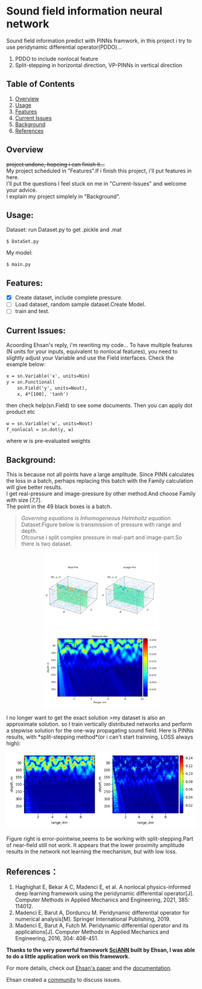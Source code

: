 # Sound field information neural network
Sound field information predict with PINNs framwork, in this project i try to use peridynamic differential operator(PDDO)... 
1. PDDO to include nonlocal feature
2. Split-stepping in horizontal direction, VP-PINNs in vertical direction

## Table of Contents

1. [Overview](#Overview)
2. [Usage](#Usage)
3. [Features](#Features)
4. [Current Issues](#Current-Issues)
5. [Background](#Background)
6. [References](#References)

## Overview
~~project undone, hopeing i can finish it...~~  
My project scheduled in "Features".If i finish this project, i'll put features in here.  
I'll put the questions I feel stuck on me in "Current-Issues" and welcome your advice.  
I explain my project simplely in "Background".  

## Usage:

Dataset: run Dataset.py to get .pickle and .mat
```
$ DataSet.py
```

My model:
```
$ main.py
```
## Features:
- [x] Create dataset, include complete pressure.
- [ ] Load dataset, random sample dataset.Create Model. 
- [ ] train and test.

## Current Issues: 
Acoording Ehsan's reply, i'm rewriting my code...
To have multiple features (N units for your inputs, equivalent to nonlocal features), you need to slightly adjust your Variable and use the Field interfaces. Check the example below:
```
x = sn.Variable('x', units=Nin)
y = sn.Functional(
    sn.Field('y', units=Nout), 
    x, 4*[100], 'tanh')
```
then check help(sn.Field) to see some documents.
Then you can apply dot product etc
```
w = sn.Variable('w', units=Nout)
f_nonlocal = sn.dot(y, w)
```
where w is pre-evaluated weights 


## Background:  
This is because not all points have a large amplitude. Since PINN calculates the loss in a batch, perhaps replacing this batch with the Family calculation will give better results.  
I get real-pressure and image-pressure by other method.And choose Family with size [7,7].  
The point in the 49 black boxes is a batch.
>*Governing equations is Inhomogeneous Helmholtz equation.*  
>Dataset:Figure below is transmission of pressure with range and depth.  
>Ofcourse i split complex pressure in real-part and image-part.So there is two dataset.  

<p align="center">
  <img src="./figures/fig6.png" width="306" height="205">
  <img src="./figures/fig5.png" width="306" height="205">
</p>
I no longer want to get the exact solution  
>my dataset is also an approximate solution.  
so I train vertically distributed networks and perform a stepwise solution for the one-way propagating sound field.
Here is PINNs results, with *split-stepping method*(or i can't start trainning, LOSS always high): 
<p align="center">
  <img src="./figures/fig5-1.png" width="606" height="205">
</p>

Figure right is error-pointwise,seems to be working with split-stepping.Part of near-field still not work.
It appears that the lower proximity amplitude results in the network not learning the mechanism, but with low loss.

## References：
1. Haghighat E, Bekar A C, Madenci E, et al. A nonlocal physics-informed deep learning framework using the peridynamic differential operator[J]. Computer Methods in Applied Mechanics and Engineering, 2021, 385: 114012.
2. Madenci E, Barut A, Dorduncu M. Peridynamic differential operator for numerical analysis[M]. Springer International Publishing, 2019.
3. Madenci E, Barut A, Futch M. Peridynamic differential operator and its applications[J]. Computer Methods in Applied Mechanics and Engineering, 2016, 304: 408-451.

**Thanks to the very powerful framework [SciANN](https://github.com/sciann/sciann) built by Ehsan, I was able to do a little application work on this framework.**

For more details, check out [Ehsan's paper](https://arxiv.org/abs/2005.08803) and the [documentation](SciANN.com).

Ehsan created a [community](https://app.slack.com/client/T010WP0KD39/C010G71GXUJ) to discuss issues.
